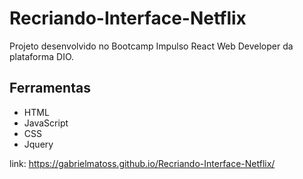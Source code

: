 # Recriando-Interface-Netflix
Projeto desenvolvido no Bootcamp Impulso React Web Developer da plataforma DIO.
## Ferramentas
* HTML
* JavaScript
* CSS
* Jquery

link: https://gabrielmatoss.github.io/Recriando-Interface-Netflix/
